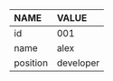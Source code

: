 <!-- internal -->


| NAME     | VALUE     |
|:-------- |:--------- |
| id       | 001       |
| name     | alex      |
| position | developer |
